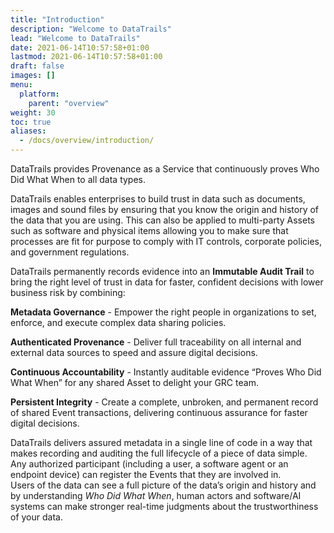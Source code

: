 ```yaml
---
title: "Introduction"
description: "Welcome to DataTrails"
lead: "Welcome to DataTrails"
date: 2021-06-14T10:57:58+01:00
lastmod: 2021-06-14T10:57:58+01:00
draft: false
images: []
menu: 
  platform:
    parent: "overview"
weight: 30
toc: true
aliases:
  - /docs/overview/introduction/
---
```


DataTrails provides Provenance as a Service that continuously proves Who Did What When to all data types.

DataTrails enables enterprises to build trust in data such as documents, images and sound files by ensuring that you know the origin and history of the data that you are using.
This can also be applied to multi-party Assets such as software and physical items allowing you to make sure that processes are fit for purpose to comply with IT controls, corporate policies, and government regulations.

DataTrails permanently records evidence into an **Immutable Audit Trail** to bring the right level of trust in data for faster, confident decisions with lower business risk by combining:

**Metadata Governance** - Empower the right people in organizations to set, enforce, and execute complex data sharing policies.

**Authenticated Provenance** - Deliver full traceability on all internal and external data sources to speed and assure digital decisions.

**Continuous Accountability** - Instantly auditable evidence “Proves Who Did What When” for any shared Asset to delight your GRC team.

**Persistent Integrity** - Create a complete, unbroken, and permanent record of shared Event transactions, delivering continuous assurance for faster digital decisions.


DataTrails delivers assured metadata in a single line of code in a way that makes recording and auditing the full lifecycle of a piece of data simple. Any authorized participant (including a user, a software agent or an endpoint device) can register the Events that they are involved in.<br> 
Users of the data can see a full picture of the data’s origin and history and by understanding *Who Did What When*, human actors and software/AI systems can make stronger real-time judgments about the trustworthiness of your data.
